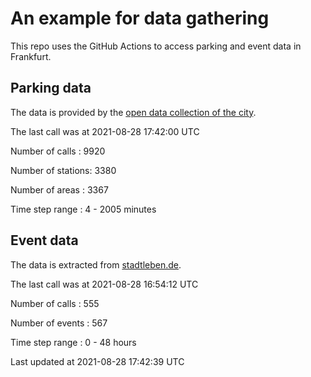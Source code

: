 # An example for data gathering

This repo uses the GitHub Actions to access parking and event data in Frankfurt.

## Parking data
The data is provided by the [open data collection of the city](https://www.offenedaten.frankfurt.de/).

The last call was at 2021-08-28 17:42:00 UTC

Number of calls   : 9920

Number of stations: 3380

Number of areas   : 3367

Time step range   :    4 - 2005 minutes


## Event data
The data is extracted from [stadtleben.de](https://stadtleben.de/frankfurt/).

The last call was at 2021-08-28 16:54:12 UTC

Number of calls   : 555

Number of events  : 567

Time step range   :   0 -  48 hours


Last updated at 2021-08-28 17:42:39 UTC
